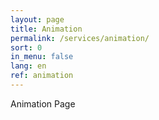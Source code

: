 ```yaml
---
layout: page
title: Animation
permalink: /services/animation/
sort: 0
in_menu: false
lang: en
ref: animation
---
```


Animation Page
